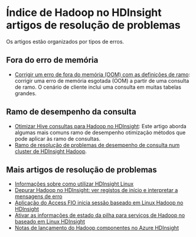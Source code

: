 <properties
    pageTitle="Mensagens de erro de rastreio de pilha de Hadoop | Microsoft Azure"
    description="Índice de Hadoop pilha rastreio mensagens de erro em HDInsight. Localize o erro na lista para ver informações de resolução de problemas."
    keywords="rastreio da pilha, mensagens de erro"
    services="hdinsight"
    documentationCenter="NA"
    authors="mumian"
    manager="jhubbard"
    editor="cgronlun"/>

<tags
    ms.service="hdinsight"
    ms.devlang="NA"
    ms.topic="article"
    ms.tgt_pltfrm="NA"
    ms.workload="big-data"
    ms.date="10/19/2016"
    ms.author="rashimg;jgao"/>

# <a name="index-of-hadoop-in-hdinsight-troubleshooting-articles"></a>Índice de Hadoop no HDInsight artigos de resolução de problemas

Os artigos estão organizados por tipos de erros.

## <a name="out-of-memory-error"></a>Fora do erro de memória

* [Corrigir um erro de fora do memória (OOM) com as definições de ramo](hdinsight-hadoop-hive-out-of-memory-error-oom.md): corrigir uma erro de memória esgotada (OOM) a partir de uma consulta de ramo. O cenário de cliente inclui uma consulta em muitas tabelas grandes.

## <a name="hive-query-performance"></a>Ramo de desempenho da consulta

* [Otimizar Hive consultas para Hadoop no HDInsight](hdinsight-hadoop-optimize-hive-query.md): Este artigo aborda algumas mais comuns ramo de desempenho otimização métodos que pode aplicar às ramo de consultas.
* [Ramo de resolução de problemas de desempenho de consulta num cluster de HDInsight Hadoop](https://blogs.msdn.microsoft.com/bigdatasupport/2015/08/13/troubleshooting-hive-query-performance-in-hdinsight-hadoop-cluster/).

## <a name="more-troubleshooting-articles"></a>Mais artigos de resolução de problemas

* [Informações sobre como utilizar HDInsight Linux](hdinsight-hadoop-linux-information.md)
* [Depurar Hadoop no HDInsight: ver registos de início e interpretar a mensagens de erro](hdinsight-debug-jobs.md)
* [Aplicação do Access FIO inicia sessão baseado em Linux Hadoop no HDInsight](hdinsight-hadoop-access-yarn-app-logs-linux.md)
* [Ativar as informações de estado da pilha para serviços de Hadoop no baseado em Linux HDInsight](hdinsight-hadoop-collect-debug-heap-dump-linux.md)
* [Notas de lançamento do Hadoop componentes no Azure HDInsight](hdinsight-release-notes.md)
